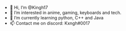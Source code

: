 - 👋 Hi, I’m @Kingh17
- 👀 I’m interested in anime, gaming, keyboards and tech.
- 🌱 I’m currently learning python, C++ and Java
- 📫 Contact me on discord: Kxngh#0017

<!---
Kingh17/Kingh17 is a ✨ special ✨ repository because its `README.md` (this file) appears on your GitHub profile.
You can click the Preview link to take a look at your changes.
--->
